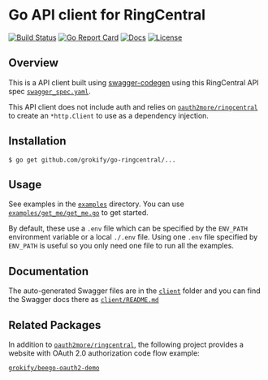 # Go API client for RingCentral

[![Build Status][build-status-svg]][build-status-link]
[![Go Report Card][goreport-svg]][goreport-link]
[![Docs][docs-godoc-svg]][docs-godoc-link]
[![License][license-svg]][license-link]

 [build-status-svg]: https://api.travis-ci.org/grokify/go-ringcentral.svg?branch=master
 [build-status-link]: https://travis-ci.org/grokify/go-ringcentral
 [goreport-svg]: https://goreportcard.com/badge/github.com/grokify/go-ringcentral
 [goreport-link]: https://goreportcard.com/report/github.com/grokify/go-ringcentral
 [docs-godoc-svg]: https://img.shields.io/badge/docs-godoc-blue.svg
 [docs-godoc-link]: https://godoc.org/github.com/grokify/go-ringcentral
 [license-svg]: https://img.shields.io/badge/license-MIT-blue.svg
 [license-link]: https://github.com/grokify/go-ringcentral/blob/master/LICENSE

## Overview

This is a API client built using [swagger-codegen](https://github.com/swagger-api/swagger-codegen) using this RingCentral API spec [`swagger_spec.yaml`](swagger_spec.yaml).

This API client does not include auth and relies on [`oauth2more/ringcentral`](https://github.com/grokify/oauth2more/ringcentral) to create an `*http.Client` to use as a dependency injection.

## Installation

`$ go get github.com/grokify/go-ringcentral/...`

## Usage

See examples in the [`examples`](examples) directory. You can use [`examples/get_me/get_me.go`](examples/get_me/get_me.go) to get started. 

By default, these use a `.env` file which can be specified by the `ENV_PATH` environment variable or a local `./.env` file. Using one `.env` file specified by `ENV_PATH` is useful so you only need one file to run all the examples.

## Documentation

The auto-generated Swagger files are in the [`client`](client) folder and you can find the Swagger docs there as [`client/README.md`](client/README.md)

## Related Packages

In addition to [`oauth2more/ringcentral`](https://github.com/grokify/oauth2more/ringcentral), the following project provides a website with OAuth 2.0 authorization code flow example:

[`grokify/beego-oauth2-demo`](https://github.com/grokify/beego-oauth2-demo)
